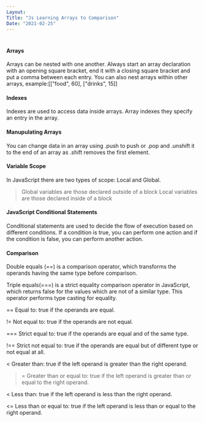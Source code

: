 ```yaml
---
Layout:
Title: "Js Learning Arrays to Comparison"
Date: "2021-02-25"
---
```


# 

#### Arrays

Arrays can be nested with one another. Always start an array declaration with an opening square bracket, end it with a closing square bracket and put a comma between each entry. You can also nest arrays within other arrays, example:[["food", 60], ["drinks", 15]]

#### Indexes

Indexes are used to access data inside arrays. Array indexes they specify an entry in the array. 

#### Manupulating Arrays

You can change data in an array using .push to push or .pop and .unshift it to the end of an array as .shift removes the first element.

#### Variable Scope

In JavaScript there are two types of scope: Local and Global.

>Global variables are those declared outside of a block
>Local variables are those declared inside of a block

#### JavaScript Conditional Statements

Conditional statements are used to decide the flow of execution based on different conditions. If a condition is true, you can perform one action and if the condition is false, you can perform another action.

#### Comparison
 
 Double equals (==) is a comparison operator, which transforms the operands having the same type before comparison. 
 
 Triple equals(===) is a strict equality comparison operator in JavaScript, which returns false for the values which are not of a similar type. This operator performs type casting for equality.

==	Equal to: true if the operands are equal.

!=	Not equal to: true if the operands are not equal.	

===	Strict equal to: true if the operands are equal and of the same type.

!==	Strict not equal to: true if the operands are equal but of different type or not equal at all.

<	Greater than: true if the left operand is greater than the right operand.	

>=	Greater than or equal to: true if the left operand is greater than or equal to the right operand.

<	Less than: true if the left operand is less than the right operand.	

<=	Less than or equal to: true if the left operand is less than or equal to the right operand.